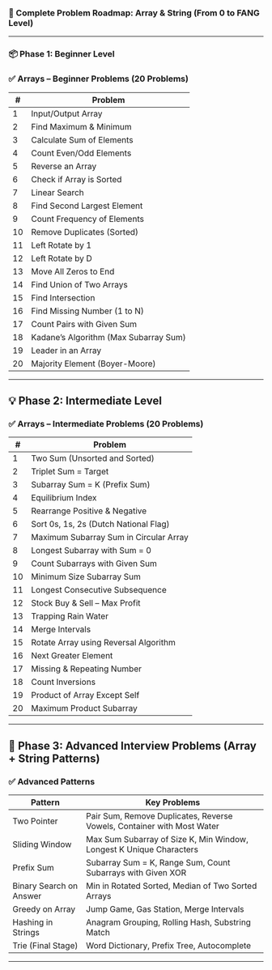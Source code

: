 

### 🚀 Complete Problem Roadmap: Array & String (From 0 to FANG Level)

---

### 📦 Phase 1: **Beginner Level**

### ✅ Arrays – Beginner Problems (20 Problems)

| #  | Problem                               |
| -- | ------------------------------------- |
| 1  | Input/Output Array                    |
| 2  | Find Maximum & Minimum                |
| 3  | Calculate Sum of Elements             |
| 4  | Count Even/Odd Elements               |
| 5  | Reverse an Array                      |
| 6  | Check if Array is Sorted              |
| 7  | Linear Search                         |
| 8  | Find Second Largest Element           |
| 9  | Count Frequency of Elements           |
| 10 | Remove Duplicates (Sorted)            |
| 11 | Left Rotate by 1                      |
| 12 | Left Rotate by D                      |
| 13 | Move All Zeros to End                 |
| 14 | Find Union of Two Arrays              |
| 15 | Find Intersection                     |
| 16 | Find Missing Number (1 to N)          |
| 17 | Count Pairs with Given Sum            |
| 18 | Kadane’s Algorithm (Max Subarray Sum) |
| 19 | Leader in an Array                    |
| 20 | Majority Element (Boyer-Moore)        |

---


## 💡 Phase 2: **Intermediate Level**

### ✅ Arrays – Intermediate Problems (20 Problems)

| #  | Problem                                |
| -- | -------------------------------------- |
| 1  | Two Sum (Unsorted and Sorted)          |
| 2  | Triplet Sum = Target                   |
| 3  | Subarray Sum = K (Prefix Sum)          |
| 4  | Equilibrium Index                      |
| 5  | Rearrange Positive & Negative          |
| 6  | Sort 0s, 1s, 2s (Dutch National Flag)  |
| 7  | Maximum Subarray Sum in Circular Array |
| 8  | Longest Subarray with Sum = 0          |
| 9  | Count Subarrays with Given Sum         |
| 10 | Minimum Size Subarray Sum              |
| 11 | Longest Consecutive Subsequence        |
| 12 | Stock Buy & Sell – Max Profit          |
| 13 | Trapping Rain Water                    |
| 14 | Merge Intervals                        |
| 15 | Rotate Array using Reversal Algorithm  |
| 16 | Next Greater Element                   |
| 17 | Missing & Repeating Number             |
| 18 | Count Inversions                       |
| 19 | Product of Array Except Self           |
| 20 | Maximum Product Subarray               |

---


## 🧠 Phase 3: **Advanced Interview Problems (Array + String Patterns)**

### ✅ Advanced Patterns

| Pattern                 | Key Problems                                                           |
| ----------------------- | ---------------------------------------------------------------------- |
| Two Pointer             | Pair Sum, Remove Duplicates, Reverse Vowels, Container with Most Water |
| Sliding Window          | Max Sum Subarray of Size K, Min Window, Longest K Unique Characters    |
| Prefix Sum              | Subarray Sum = K, Range Sum, Count Subarrays with Given XOR            |
| Binary Search on Answer | Min in Rotated Sorted, Median of Two Sorted Arrays                     |
| Greedy on Array         | Jump Game, Gas Station, Merge Intervals                                |
| Hashing in Strings      | Anagram Grouping, Rolling Hash, Substring Match                        |
| Trie (Final Stage)      | Word Dictionary, Prefix Tree, Autocomplete                             |

---
